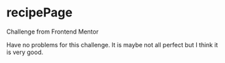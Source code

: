 # recipePage
Challenge from Frontend Mentor

Have no problems for this challenge. It is maybe not all perfect but I think it is very good.
